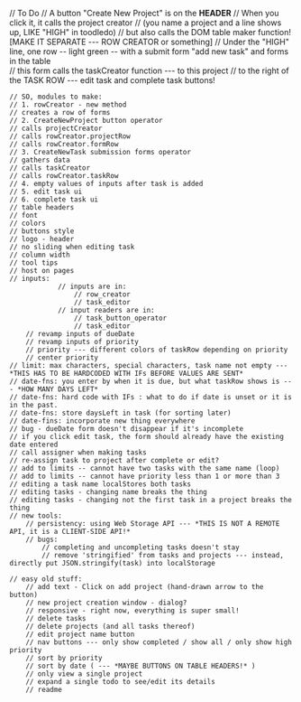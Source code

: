 // To Do
    // A button "Create New Project" is on the **HEADER**
    // When you click it, it calls the project creator
    // (you name a project and a line shows up, LIKE "HIGH" in toodledo)
    // but also calls the DOM table maker function! [MAKE IT SEPARATE --- ROW CREATOR or something]
    // Under the "HIGH" line, one row -- light green -- with a submit form "add new task" and forms in the table  
    // this form calls the taskCreator function --- to this project
    // to the right of the TASK ROW --- edit task and complete task buttons!

    // SO, modules to make:
    // 1. rowCreator - new method
    // creates a row of forms
    // 2. CreateNewProject button operator
    // calls projectCreator
    // calls rowCreator.projectRow
    // calls rowCreator.formRow
    // 3. CreateNewTask submission forms operator
    // gathers data
    // calls taskCreator
    // calls rowCreator.taskRow
    // 4. empty values of inputs after task is added
    // 5. edit task ui
    // 6. complete task ui
    // table headers
    // font
    // colors
    // buttons style
    // logo - header
    // no sliding when editing task
    // column width
    // tool tips
    // host on pages
    // inputs:
                // inputs are in:
                    // row_creator
                    // task_editor
                // input readers are in:
                    // task_button_operator
                    // task_editor
        // revamp inputs of dueDate
        // revamp inputs of priority
        // priority --- different colors of taskRow depending on priority 
        // center priority
    // limit: max characters, special characters, task name not empty --- *THIS HAS TO BE HARDCODED WITH IFs BEFORE VALUES ARE SENT*
    // date-fns: you enter by when it is due, but what taskRow shows is --- *HOW MANY DAYS LEFT*
    // date-fns: hard code with IFs : what to do if date is unset or it is in the past.
    // date-fns: store daysLeft in task (for sorting later)
    // date-fins: incorporate new thing everywhere
    // bug - dueDate form doesn't disappear if it's incomplete
    // if you click edit task, the form should already have the existing date entered
    // call assigner when making tasks
    // re-assign task to project after complete or edit?
    // add to limits -- cannot have two tasks with the same name (loop)
    // add to limits -- cannot have priority less than 1 or more than 3
    // editing a task name localStores both tasks
    // editing tasks - changing name breaks the thing
    // editing tasks - changing not the first task in a project breaks the thing
    // new tools:
        // persistency: using Web Storage API --- *THIS IS NOT A REMOTE API, it is a CLIENT-SIDE API!*
        // bugs:
            // completing and uncompleting tasks doesn't stay
            // remove 'stringified' from tasks and projects --- instead, directly put JSON.stringify(task) into localStorage

    // easy old stuff:
        // add text - Click on add project (hand-drawn arrow to the button)
        // new project creation window - dialog?
        // responsive - right now, everything is super small!
        // delete tasks
        // delete projects (and all tasks thereof)
        // edit project name button
        // nav buttons --- only show completed / show all / only show high priority
        // sort by priority
        // sort by date ( --- *MAYBE BUTTONS ON TABLE HEADERS!* )
        // only view a single project
        // expand a single todo to see/edit its details
        // readme